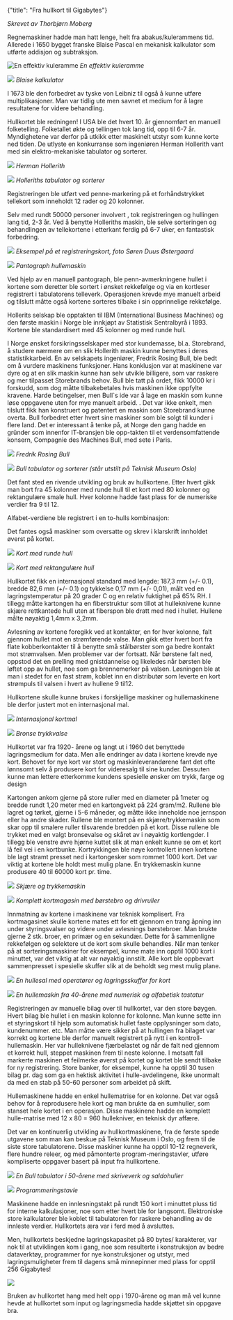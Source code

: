 {"title": "Fra hullkort til Gigabytes"}

*Skrevet av Thorbjørn Moberg*


Regnemaskiner hadde man hatt lenge, helt fra abakus/kulerammens tid. Allerede i 1650 bygget franske Blaise Pascal en mekanisk kalkulator som utførte addisjon og subtraksjon. 

                                                                                         
![En effektiv kuleramme](/blogimages/kuleramme.jpg)
*En effektiv kuleramme*

![](/blogimages/blaise.jpg)
*Blaise kalkulator*
		
I 1673 ble den forbedret av tyske von Leibniz til også å kunne utføre multiplikasjoner. Man var tidlig ute men savnet et medium for å lagre resultatene for videre behandling. 

Hullkortet ble redningen!
I USA ble det hvert 10. år gjennomført en manuell folketelling. Folketallet økte og tellingen tok lang tid, opp til 6-7 år. Myndighetene var derfor på utkikk etter maskinelt utstyr som kunne korte ned tiden. De utlyste en konkurranse som ingeniøren Herman Hollerith vant med sin elektro-mekaniske tabulator og sorterer.

              	        
![](/blogimages/hollerith.jpg)
*Herman Hollerith*

![](/blogimages/hollerith2.png)
*Holleriths tabulator og sorterer*

Registreringen ble utført ved penne-markering på et forhåndstrykket tellekort som inneholdt 12 rader og 20 kolonner.

Selv med rundt 50000 personer involvert , tok registreringen og hullingen lang tid, 2-3 år. Ved å benytte  Holleriths maskin, ble selve sorteringen og behandlingen av tellekortene i etterkant ferdig på 6-7 uker, en fantastisk forbedring.

             
![](/blogimages/registreringskort.png)
*Eksempel på et registreringskort, foto Søren Duus Østergaard*

![](blogimages/hullemaskin.jpg)
*Pantograph hullemaskin*

Ved hjelp av en manuell pantograph, ble penn-avmerkningene hullet i kortene som deretter ble sortert i ønsket rekkefølge og via en kortleser registrert i tabulatorens telleverk. Operasjonen krevde mye manuelt arbeid og tilslutt måtte også kortene sorteres tilbake i sin opprinnelige rekkefølge.
			
Hollerits selskap ble opptakten til IBM (International Business Machines) og den første maskin i Norge ble innkjøpt av Statistisk Sentralbyrå i 1893. Kortene ble standardisert med 45 kolonner og med runde hull.
				
I Norge ønsket forsikringsselskaper med stor kundemasse, bl.a. Storebrand, å studere nærmere om en slik Hollerith maskin kunne benyttes i deres statistikkarbeid. En av selskapets ingeniører, Fredrik Rosing Bull, ble bedt om å vurdere maskinens funksjoner. Hans konklusjon var at maskinene var dyre og at en slik maskin kunne han selv utvikle billigere, som var raskere og mer tilpasset Storebrands behov. Bull ble tatt på ordet, fikk 10000 kr i forskudd, som dog måtte tilbakebetales hvis maskinen ikke oppfylte kravene.
Harde betingelser, men Bull`s ide var å lage en maskin som kunne løse oppgavene uten for mye manuelt arbeid. .
Det var ikke enkelt, men tilslutt fikk han konstruert og patentert en maskin som Storebrand kunne overta. Bull forbedret etter hvert sine maskiner som ble solgt til kunder i flere land.
Det er interessant å tenke på, at Norge den gang hadde en gründer som innenfor IT-bransjen ble opp-takten til et verdensomfattende konsern, Compagnie des Machines Bull, med sete i Paris.

                                                 
![](blogimages/bull.png)
*Fredrik Rosing Bull*

![](blogimages/bull2.png)
*Bull tabulator og sorterer (står utstilt på Teknisk Museum Oslo)*

Det fant sted en rivende utvikling og bruk av hullkortene. Etter hvert gikk man bort fra 45 kolonner med runde hull til et kort med 80 kolonner og rektangulære smale hull. Hver kolonne hadde fast plass for de numeriske verdier fra 9 til 12. 

Alfabet-verdiene ble registrert i en to-hulls kombinasjon: 

Det fantes også maskiner som oversatte og skrev i klarskrift innholdet øverst på kortet.

![](/blogimages/hullkort.png)
*Kort med runde hull*

![](/blogimages/hullkort2.jpg)
*Kort med rektangulære hull*

Hullkortet fikk en internasjonal standard med lengde: 187,3 mm (+/- 0.1), bredde 82,6 mm (+/- 0.1) og tykkelse 0,17 mm (+/- 0,01), målt ved en lagringstemperatur på 20 grader C og en relativ fuktighet på 65% RH.  I tillegg måtte kartongen ha en fiberstruktur som tillot at hulleknivene kunne skjære rettkantede hull uten at fiberspon ble dratt med ned i hullet. Hullene målte nøyaktig 1,4mm x 3,2mm.

Avlesning av kortene foregikk ved at kontakter, en for hver kolonne, falt gjennom hullet mot en strømførende valse. Man gikk etter hvert bort fra flate kobberkontakter til å benytte små stålbørster som ga bedre kontakt mot strømvalsen. 
Men problemer var der fortsatt. Når børstene falt ned, oppstod det en prelling med gnistdannelse og likeledes når børsten ble løftet opp av hullet, noe som ga brennemerker på valsen. 
Løsningen ble at man i stedet for en fast strøm, koblet inn en distributør som leverte en kort strømpuls til valsen i hvert av hullene 9 til12.
 
Hullkortene skulle kunne brukes i forskjellige maskiner og hullemaskinene ble derfor justert mot en internasjonal mal.

	       	
![](blogimages/kortmal.png)
*Internasjonal kortmal*

![](blogimages/trykkvalse.jpg)
*Bronse trykkvalse*


Hullkortet var fra 1920- årene og langt ut i 1960 det benyttede lagringsmedium for data. Men alle endringer av data i kortene krevde nye kort.
Behovet for nye kort var stort og maskinleverandørene fant det ofte lønnsomt selv å produsere kort for videresalg til sine kunder. Dessuten kunne man lettere etterkomme kundens spesielle ønsker om trykk, farge og design

Kartongen ankom gjerne på store ruller med en diameter på 1meter og bredde rundt 1,20 meter med en kartongvekt på 224 gram/m2. Rullene ble lagret og tørket, gjerne i 5-6 måneder, og måtte ikke inneholde noe jernspon eller ha andre skader. Rullene ble montert på en skjære/trykkemaskin som skar opp til smalere ruller tilsvarende bredden på et kort. Disse rullene ble trykket med en valgt bronsevalse og skåret av i nøyaktig kortlengder.
I tillegg ble venstre øvre hjørne kuttet slik at man enkelt kunne se om et kort lå feil vei i en kortbunke.
Kortrykkingen ble nøye kontrollert innen kortene ble lagt stramt presset ned i kartongesker som rommet 1000 kort. Det var viktig at kortene ble holdt mest mulig plane.
En trykkemaskin kunne produsere 40 til 60000 kort pr. time.

		
![](blogimages/trykkemaskin.png)
*Skjære og trykkemaskin*

![](blogimages/kortmagasin.png)
*Komplett kortmagasin med børstebro og drivruller*

Innmatning av kortene i maskinene var teknisk komplisert. Fra kortmagasinet skulle kortene mates ett for ett gjennom en trang åpning inn under styringsvalser og videre under avlesnings børstebroer. Man brukte gjerne 2 stk. broer, en primær og en sekundær. Dette for å sammenligne rekkefølgen og selektere ut de kort som skulle behandles. Når man tenker på at sorteringsmaskiner for eksempel, kunne mate inn opptil 1000 kort i minuttet, var det viktig at alt var nøyaktig innstilt.
Alle kort ble oppbevart sammenpresset i spesielle skuffer slik at de beholdt seg mest mulig plane. 

			

![](blogimages/hullesal.png)
*En hullesal med operatører og lagringsskuffer for kort*

![](blogimages/hullemaskin2.png)
*En hullemaskin fra 40-årene med numerisk og alfabetisk tastatur*

Registreringen av manuelle bilag over til hullkortet, var den store bøygen. Hvert bilag ble hullet i en maskin kolonne for kolonne. Man kunne sette inn et styringskort til hjelp som automatisk hullet faste opplysninger som dato, kundenummer. etc. 
Man måtte være sikker på at hullingen fra bilaget var korrekt og kortene ble derfor manuelt registrert på nytt i en kontroll-hullemaskin. Her var hulleknivene fjærbelastet og når de falt ned gjennom et korrekt hull, steppet maskinen frem til neste kolonne. I motsatt fall markerte maskinen et feilmerke øverst på kortet og kortet ble sendt tilbake for ny registrering.
Store banker, for eksempel, kunne ha opptil 30 tusen bilag pr. dag som ga en hektisk aktivitet i hulle-avdelingene, ikke unormalt da med en stab på 50-60 personer som arbeidet på skift. 

Hullemaskinene hadde en enkel hullematrise for en kolonne. Det var også behov for å reprodusere hele kort og man brukte da en sumhuller, som stanset hele kortet i en operasjon. Disse maskinene hadde en komplett hulle-matrise med 12 x 80 = 960 hullekniver, en teknisk dyr affære.

Det var en kontinuerlig utvikling av hullkortmaskinene, fra de første spede utgavene som man kan beskue på Teknisk Museum i Oslo, og frem til de siste store tabulatorene.
Disse maskiner kunne ha opptil 10-12 regneverk, flere hundre releer, og med påmonterte program-meringstavler, utføre kompliserte oppgaver basert på input fra hullkortene.

			
![](blogimages/tabulator.jpg)
*En Bull tabulator i 50-årene med skriveverk og saldohuller*

![](blogimages/tavle.png)
*Programmeringstavle*
		
Maskinene hadde en innlesningstakt på rundt 150 kort i minuttet pluss tid for interne kalkulasjoner, noe som etter hvert ble for langsomt. Elektroniske store kalkulatorer ble koblet til tabulatoren for raskere behandling av de innleste verdier.
Hullkortets æra var i ferd med å avsluttes.

Men, hullkortets beskjedne lagringskapasitet på 80 bytes/ karakterer, var nok til at utviklingen kom i gang, noe som resulterte i konstruksjon av bedre dataverktøy, programmer for nye konstruksjoner og utstyr, med lagringsmuligheter frem til dagens små minnepinner med plass for opptil 256 Gigabytes!

      	
![](blogimages/usb-drive.jpg)

Bruken av hullkortet hang med helt opp i 1970-årene og man må vel kunne hevde at hullkortet som input og lagringsmedia hadde skjøttet sin oppgave bra.

